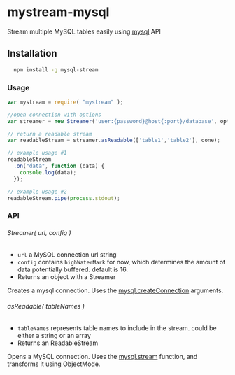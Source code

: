 mystream-mysql
==============

Stream multiple MySQL tables easily using [mysql](https://github.com/mysqljs/mysql) API

## Installation
```bash
  npm install -g mysql-stream 
```

### Usage

```javascript
var mystream = require( "mystream" );

//open connection with options
var streamer = new Streamer('user:{password}@host{:port}/database', options);

// return a readable stream
var readableStream = streamer.asReadable(['table1','table2'], done);

// example usage #1
readableStream
  .on("data", function (data) {
    console.log(data);
  });

// example usage #2
readableStream.pipe(process.stdout);
```

### API

###### Streamer( url, config )

* `url` a MySQL connection url string
* `config` contains `highWaterMark` for now, which determines the amount of data potentially buffered. default is 16.
* Returns an object with a Streamer 

Creates a mysql connection. Uses the [mysql.createConnection](https://github.com/mysqljs/mysql) arguments.

###### asReadable( tableNames )

* `tableNames` represents table names to include in the stream. could be either a string or an array
* Returns an ReadableStream 

Opens a MySQL connection. Uses the [mysql.stream](https://github.com/mysqljs/mysql) function, and transforms it using ObjectMode.

